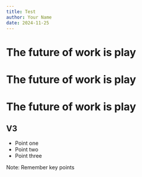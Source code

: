 ```yaml
---
title: Test
author: Your Name
date: 2024-11-25
---
```


# The future of work is play


# The future of work is play


# The future of work is play


## V3

- Point one
- Point two
- Point three

Note: Remember key points
